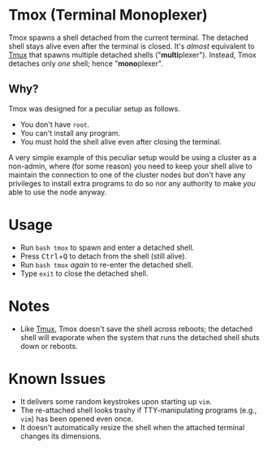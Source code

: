 # Tmox (Terminal Monoplexer)

Tmox spawns a shell detached from the current terminal. The detached shell stays alive even after the terminal is closed. It's _almost_ equivalent to [Tmux](https://github.com/tmux/tmux) that spawns multiple detached shells ("**multi**plexer"). Instead, Tmox detaches only _one_ shell; hence "**mono**plexer".

## Why?

Tmox was designed for a peculiar setup as follows.

 - You don't have `root`.
 - You can't install any program.
 - You must hold the shell alive even after closing the terminal.

A very simple example of this peculiar setup would be using a cluster as a non-admin, where (for some reason) you need to keep your shell alive to maintain the connection to one of the cluster nodes but don't have any privileges to install extra programs to do so nor any authority to make _you_ able to use the node anyway.

# Usage

 - Run `bash tmox` to spawn and enter a detached shell.
 - Press <kbd>Ctrl</kbd>+<kbd>Q</kbd> to detach from the shell (still alive).
 - Run `bash tmox` _again_ to re-enter the detached shell.
 - Type `exit` to close the detached shell.

# Notes

 - Like [Tmux](https://github.com/tmux/tmux), Tmox doesn't save the shell across reboots; the detached shell will evaporate when the system that runs the detached shell shuts down or reboots.

# Known Issues

 - It delivers some random keystrokes upon starting up `vim`.
 - The re-attached shell looks trashy if TTY-manipulating programs (e.g., `vim`) has been opened even once.
 - It doesn't automatically resize the shell when the attached terminal changes its dimensions.
